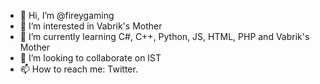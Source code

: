 - 👋 Hi, I’m @fireygaming
- 👀 I’m interested in Vabrik's Mother
- 🌱 I’m currently learning C#, C++, Python, JS, HTML, PHP and Vabrik's Mother
- 💞️ I’m looking to collaborate on IST
- 📫 How to reach me: Twitter.

<!---
fireygaming/fireygaming is a ✨ special ✨ repository because its `README.md` (this file) appears on your GitHub profile.
You can click the Preview link to take a look at your changes.
--->
